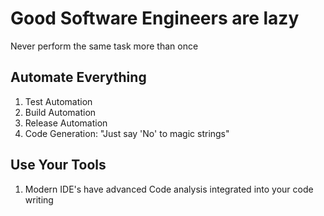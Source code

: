 # Good Software Engineers are lazy

Never perform the same task more than once

## Automate Everything

1. Test Automation
2. Build Automation
3. Release Automation
4. Code Generation: "Just say 'No' to magic strings"

## Use Your Tools

1. Modern IDE's have advanced Code analysis integrated into your code writing
